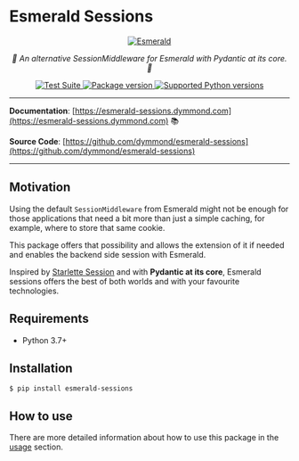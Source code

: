 # Esmerald Sessions

<p align="center">
  <a href="https://esmerald.dymmond.com"><img src="https://res.cloudinary.com/dymmond/image/upload/v1671718628/esmerald/img/logo-gr_oyr4my.png" alt='Esmerald'></a>
</p>

<p align="center">
    <em>🚀 An alternative SessionMiddleware for Esmerald with Pydantic at its core. 🚀</em>
</p>

<p align="center">
<a href="https://github.com/dymmond/esmerald-sessions/workflows/Test%20Suite/badge.svg?event=push&branch=main" target="_blank">
    <img src="https://github.com/dymmond/esmerald-sessions/workflows/Test%20Suite/badge.svg?event=push&branch=main" alt="Test Suite">
</a>

<a href="https://pypi.org/project/esmerald" target="_blank">
    <img src="https://img.shields.io/pypi/v/esmerald-sessions?color=%2334D058&label=pypi%20package" alt="Package version">
</a>

<a href="https://pypi.org/project/esmerald" target="_blank">
    <img src="https://img.shields.io/pypi/pyversions/esmerald-sessions.svg?color=%2334D058" alt="Supported Python versions">
</a>
</p>

---

**Documentation**: [https://esmerald-sessions.dymmond.com](https://esmerald-sessions.dymmond.com) 📚

**Source Code**: [https://github.com/dymmond/esmerald-sessions](https://github.com/dymmond/esmerald-sessions)

---

## Motivation

Using the default `SessionMiddleware` from Esmerald might not be enough for those applications that need a bit more
than just a simple caching, for example, where to store that same cookie.

This package offers that possibility and allows the extension of it if needed and enables the backend side session with
Esmerald.

Inspired by [Starlette Session](https://github.com/auredentan/starlette-session/blob/master/starlette_session) and with
**Pydantic at its core**, Esmerald sessions offers the best of both worlds and with your favourite technologies.

## Requirements

* Python 3.7+

## Installation

```shell
$ pip install esmerald-sessions
```

## How to use

There are more detailed information about how to use this package in the [usage](./usage.md) section.
